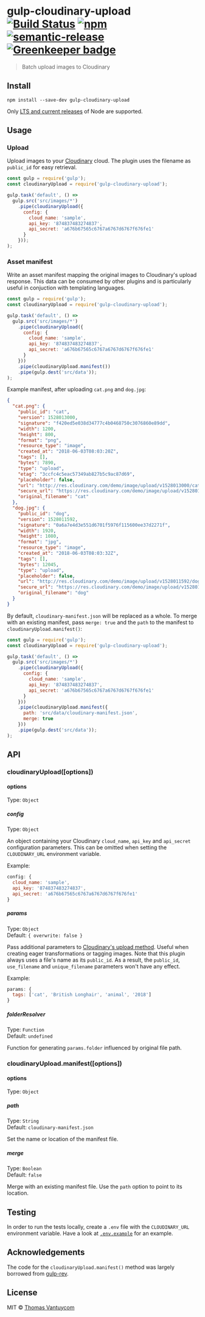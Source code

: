 # gulp-cloudinary-upload [![Build Status](https://travis-ci.org/TheDancingCode/gulp-cloudinary-upload.svg?branch=master)](https://travis-ci.org/TheDancingCode/gulp-cloudinary-upload) [![npm](https://img.shields.io/npm/v/gulp-cloudinary-upload.svg)](https://www.npmjs.com/package/gulp-cloudinary-upload) [![semantic-release](https://img.shields.io/badge/%20%20%F0%9F%93%A6%F0%9F%9A%80-semantic--release-e10079.svg)](https://github.com/semantic-release/semantic-release) [![Greenkeeper badge](https://badges.greenkeeper.io/TheDancingCode/gulp-cloudinary-upload.svg)](https://greenkeeper.io/)

> Batch upload images to Cloudinary

## Install

```
npm install --save-dev gulp-cloudinary-upload
```

Only [LTS and current releases](https://github.com/nodejs/Release#release-schedule) of Node are supported.

## Usage

### Upload

Upload images to your [Cloudinary](https://cloudinary.com/) cloud. The plugin uses the filename as `public_id` for easy retrieval.

```js
const gulp = require('gulp');
const cloudinaryUpload = require('gulp-cloudinary-upload');

gulp.task('default', () =>
  gulp.src('src/images/*')
    .pipe(cloudinaryUpload({
      config: {
        cloud_name: 'sample',
        api_key: '874837483274837',
        api_secret: 'a676b67565c6767a6767d6767f676fe1'
      }
    }));
);
```

### Asset manifest

Write an asset manifest mapping the original images to Cloudinary's upload response. This data can be consumed by other plugins and is particularly useful in conjuction with templating languages.

```js
const gulp = require('gulp');
const cloudinaryUpload = require('gulp-cloudinary-upload');

gulp.task('default', () =>
  gulp.src('src/images/*')
    .pipe(cloudinaryUpload({
      config: {
        cloud_name: 'sample',
        api_key: '874837483274837',
        api_secret: 'a676b67565c6767a6767d6767f676fe1'
      }
    }))
    .pipe(cloudinaryUpload.manifest())
    .pipe(gulp.dest('src/data'));
);
```

Example manifest, after uploading `cat.png` and `dog.jpg`:

```JSON
{
  "cat.png": {
    "public_id": "cat",
    "version": 1528013000,
    "signature": "f420ed5e038d34777c4b0468750c3076860e89dd",
    "width": 1200,
    "height": 800,
    "format": "png",
    "resource_type": "image",
    "created_at": "2018-06-03T08:03:20Z",
    "tags": [],
    "bytes": 7890,
    "type": "upload",
    "etag": "3ccfc4c5eac57349ab827b5c9ac87d69",
    "placeholder": false,
    "url": "http://res.cloudinary.com/demo/image/upload/v1528013000/cat.png",
    "secure_url": "https://res.cloudinary.com/demo/image/upload/v1528013000/cat.png",
    "original_filename": "cat"
  },
  "dog.jpg": {
    "public_id": "dog",
    "version": 1528011592,
    "signature": "0a6a7e4d3e551d6701f5976f115600ee37d2271f",
    "width": 1920,
    "height": 1080,
    "format": "jpg",
    "resource_type": "image",
    "created_at": "2018-06-03T08:03:32Z",
    "tags": [],
    "bytes": 12045,
    "type": "upload",
    "placeholder": false,
    "url": "http://res.cloudinary.com/demo/image/upload/v1528011592/dog.jpg",
    "secure_url": "https://res.cloudinary.com/demo/image/upload/v1528011592/dog.jpg",
    "original_filename": "dog"
  }
}
```

By default, `cloudinary-manifest.json` will be replaced as a whole. To merge with an existing manifest, pass `merge: true` and the `path` to the manifest to `cloudinaryUpload.manifest()`:

```js
const gulp = require('gulp');
const cloudinaryUpload = require('gulp-cloudinary-upload');

gulp.task('default', () =>
  gulp.src('src/images/*')
    .pipe(cloudinaryUpload({
      config: {
        cloud_name: 'sample',
        api_key: '874837483274837',
        api_secret: 'a676b67565c6767a6767d6767f676fe1'
      }
    }))
    .pipe(cloudinaryUpload.manifest({
      path: 'src/data/cloudinary-manifest.json',
      merge: true
    }))
    .pipe(gulp.dest('src/data'));
);
```

## API

### cloudinaryUpload([options])

#### options

Type: `Object`

##### config

Type: `Object`

An object containing your Cloudinary `cloud_name`, `api_key` and `api_secret` configuration parameters. This can be omitted when setting the `CLOUDINARY_URL` environment variable.

Example:

```js
config: {
  cloud_name: 'sample',
  api_key: '874837483274837',
  api_secret: 'a676b67565c6767a6767d6767f676fe1'
}
```

##### params

Type: `Object`<br>
Default: `{ overwrite: false }`

Pass additional parameters to [Cloudinary's upload method](https://cloudinary.com/documentation/image_upload_api_reference#upload). Useful when creating eager transformations or tagging images. Note that this plugin always uses a file's name as its `public_id`. As a result, the `public_id`, `use_filename` and `unique_filename` parameters won't have any effect.

Example:

```js
params: {
  tags: ['cat', 'British Longhair', 'animal', '2018']
}
```

##### folderResolver

Type: `Function`<br>
Default: `undefined`

Function for generating `params.folder` influenced by original file path.

### cloudinaryUpload.manifest([options])

#### options

Type: `Object`

##### path

Type: `String`<br>
Default: `cloudinary-manifest.json`

Set the name or location of the manifest file.

##### merge

Type: `Boolean`<br>
Default: `false`

Merge with an existing manifest file. Use the `path` option to point to its location.

## Testing

In order to run the tests locally, create a `.env` file with the `CLOUDINARY_URL` environment variable. Have a look at [`.env.example`](https://github.com/TheDancingCode/gulp-cloudinary-upload/blob/master/.env.example) for an example.

## Acknowledgements

The code for the `cloudinaryUpload.manifest()` method was largely borrowed from [gulp-rev](https://github.com/sindresorhus/gulp-rev).

## License

MIT © [Thomas Vantuycom](https://github.com/TheDancingCode)
